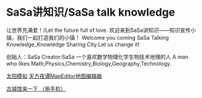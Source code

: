 # SaSa讲知识/SaSa talk knowledge
让世界充满爱！/Let the future full of love.
欢迎来到SaSa讲知识——知识宣传小镇，我们一起打造我们的小镇！
Welcome you coming SaSa Talking Knowledge_Knowledge Sharing City.Let us change it!

创始人：SaSa
Creator:SaSa
一个喜欢数学物理化学生物技术地理的人
A man who likes Math,Physics,Chemistry,Biology,Geography,Technology.


<a href="/tymn.html">太阳模拟</a>
<a href="/mapeditor">天方夜谭MapEditor地图编辑器</a>







<div>
  <a href="/gcg/">古城馆来一下 （用手机）</a>
</div>
